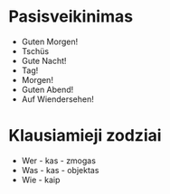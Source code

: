 
# Pasisveikinimas

-  Guten Morgen!
-  Tschüs
-  Gute Nacht!
-  Tag!
-  Morgen!
-  Guten Abend!
-  Auf Wiendersehen!


# Klausiamieji zodziai

-  Wer - kas - zmogas
-  Was - kas - objektas
-  Wie - kaip
